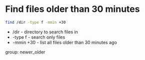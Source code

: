 # Find files older than 30 minutes

```bash
find /dir -type f -mmin +30
```

- /dir - directory to search files in
- -type f - search only files
- -mmin +30 - list all files older than 30 minutes ago

group: newer_older
